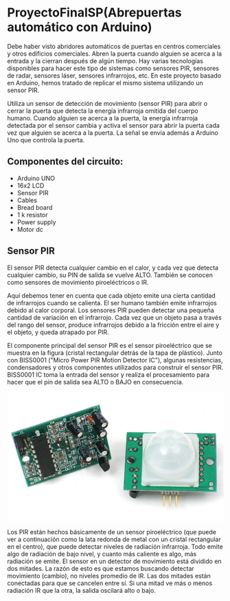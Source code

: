 # ProyectoFinalSP(Abrepuertas automático con Arduino)

Debe haber visto abridores automáticos de puertas en centros comerciales y otros edificios comerciales. Abren la puerta cuando alguien se acerca a la entrada y la cierran después de algún tiempo. Hay varias tecnologías disponibles para hacer este tipo de sistemas como sensores PIR, sensores de radar, sensores láser, sensores infrarrojos, etc. En este proyecto basado en Arduino, hemos tratado de replicar el mismo sistema utilizando un sensor PIR.

Utiliza un sensor de detección de movimiento (sensor PIR) para abrir o cerrar la puerta que detecta la energía infrarroja omitida del cuerpo humano. Cuando alguien se acerca a la puerta, la energía infrarroja detectada por el sensor cambia y activa el sensor para abrir la puerta cada vez que alguien se acerca a la puerta. La señal se envía además a Arduino Uno que controla la puerta.

## Componentes del circuito:
* Arduino UNO
* 16x2 LCD
* Sensor PIR 
* Cables
* Bread board
* 1 k resistor
* Power supply
* Motor dc
  
## Sensor PIR

El sensor PIR detecta cualquier cambio en el calor, y cada vez que detecta cualquier cambio, su PIN de salida se vuelve ALTO. También se conocen como sensores de movimiento piroeléctricos o IR.

Aquí debemos tener en cuenta que cada objeto emite una cierta cantidad de infrarrojos cuando se calienta. El ser humano también emite infrarrojos debido al calor corporal. Los sensores PIR pueden detectar una pequeña cantidad de variación en el infrarrojo. Cada vez que un objeto pasa a través del rango del sensor, produce infrarrojos debido a la fricción entre el aire y el objeto, y queda atrapado por PIR.

El componente principal del sensor PIR es el sensor piroeléctrico que se muestra en la figura (cristal rectangular detrás de la tapa de plástico). Junto con BISS0001 ("Micro Power PIR Motion Detector IC"), algunas resistencias, condensadores y otros componentes utilizados para construir el sensor PIR. BISS0001 IC toma la entrada del sensor y realiza el procesamiento para hacer que el pin de salida sea ALTO o BAJO en consecuencia.

![Sensor PIR](/Imagenes/proximity_pirsensor.jpg)

Los PIR están hechos básicamente de un sensor piroeléctrico (que puede ver a continuación como la lata redonda de metal con un cristal rectangular en el centro), que puede detectar niveles de radiación infrarroja. Todo emite algo de radiación de bajo nivel, y cuanto más caliente es algo, más radiación se emite. El sensor en un detector de movimiento está dividido en dos mitades. La razón de esto es que estamos buscando detectar movimiento (cambio), no niveles promedio de IR. Las dos mitades están conectadas para que se cancelen entre sí. Si una mitad ve más o menos radiación IR que la otra, la salida oscilará alto o bajo.
